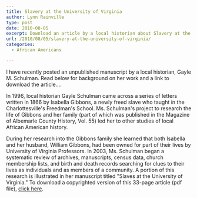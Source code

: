 ```yaml
---
title: Slavery at the University of Virginia
author: Lynn Rainville
type: post
date: 2010-08-05
excerpt: Download an article by a local historian about Slavery at the University of Virginia
url: /2010/08/05/slavery-at-the-university-of-virginia/
categories:
  - African Americans

---
```

I have recently posted an unpublished manuscript by a local historian, Gayle M. Schulman. Read below for background on her work and a link to download the article&#8230;.

In 1996, local historian Gayle Schulman came across a series of letters written in 1866 by Isabella Gibbons, a newly freed slave who taught in the Charlottesville's Freedman's School. Ms. Schulman's project to research the life of Gibbons and her family (part of which was published in the Magazine of Albemarle County History, Vol. 55) led her to other studies of local African American history.

During her research into the Gibbons family she learned that both Isabella and her husband, William Gibbons, had been owned for part of their lives by University of Virginia Professors. In 2003, Ms. Schulman began a systematic review of archives, manuscripts, census data, church membership lists, and birth and death records searching for clues to their lives as individuals and as members of a community. A portion of this research is illustrated in her manuscript titled "Slaves at the University of Virginia." To download a copyrighted version of this 33-page article (pdf file), [click here][1].

 [1]: http://www.locohistory.org/Albemarle/Slavery_at_UVA.shtml
